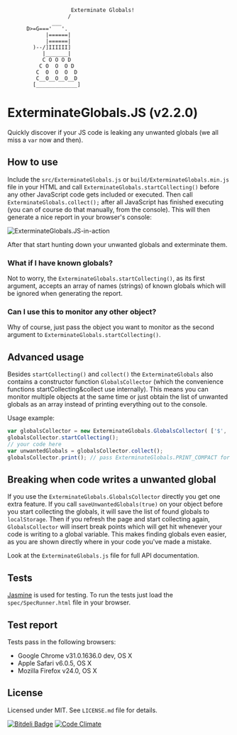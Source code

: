                         Exterminate Globals!
                       /
                  ___
          D>=G==='   '.
                |======|
                |======|
            )--/]IIIIII]
               |_______|
               C O O O D
              C O  O  O D
             C  O  O  O  D
             C__O__O__O__D
            [_____________]

# ExterminateGlobals.JS (v2.2.0)
Quickly discover if your JS code is leaking any unwanted globals (we all miss a `var` now and then).

## How to use
Include the `src/ExterminateGlobals.js` or `build/ExterminateGlobals.min.js` file in your HTML and call `ExterminateGlobals.startCollecting()` before any other JavaScript code gets included or executed. Then call `ExterminateGlobals.collect();` after all JavaScript has finished executing (you can of course do that manually, from the console). This will then generate a nice report in your browser's console:

![ExterminateGlobals.JS-in-action](https://raw.github.com/janhancic/ExterminateGlobals.JS/master/misc/readme_screenshot.png "ExterminateGlobals.JS in action")

After that start hunting down your unwanted globals and exterminate them.

### What if I have known globals?
Not to worry, the `ExterminateGlobals.startCollecting()`, as its first argument, accepts an array of names (strings) of known globals which will be ignored when generating the report.

### Can I use this to monitor any other object?
Why of course, just pass the object you want to monitor as the second argument to `ExterminateGlobals.startCollecting()`.

## Advanced usage
Besides `startCollecting()` and `collect()` the `ExterminateGlobals` also contains a constructor function `GlobalsCollector` (which the convenience functions startCollecting&collect use internally). This means you can monitor multiple objects at the same time or just obtain the list of unwanted globals as an array instead of printing everything out to the console.

Usage example:

```javascript
var globalsCollector = new ExterminateGlobals.GlobalsCollector( ['$', 'jQuery'], myObject);
globalsCollector.startCollecting();
// your code here
var unwantedGlobals = globalsCollector.collect();
globalsCollector.print(); // pass ExterminateGlobals.PRINT_COMPACT for more compact report
```
## Breaking when code writes a unwanted global
If you use the `ExterminateGlobals.GlobalsCollector` directly you get one extra feature. If you call `saveUnwantedGlobals(true)` on your object before you start collecting the globals, it will save the list of found globals to `localStorage`. Then if you refresh the page and start collecting again, `GlobalsCollector` will insert break points which will get hit whenever your code is writing to a global variable. This makes finding globals even easier, as you are shown directly where in your code you've made a mistake.

Look at the `ExterminateGlobals.js` file for full API documentation.

## Tests
[Jasmine](http://pivotal.github.io/jasmine/) is used for testing. To run the tests just load the `spec/SpecRunner.html` file in your browser.

## Test report
Tests pass in the following browsers:
- Google Chrome v31.0.1636.0 dev, OS X
- Apple Safari v6.0.5, OS X
- Mozilla Firefox v24.0, OS X

## License
Licensed under MIT. See `LICENSE.md` file for details.

[![Bitdeli Badge](https://d2weczhvl823v0.cloudfront.net/janhancic/exterminateglobals.js/trend.png)](https://bitdeli.com/free "Bitdeli Badge")
[![Code Climate](https://codeclimate.com/github/janhancic/ExterminateGlobals.JS.png)](https://codeclimate.com/github/janhancic/ExterminateGlobals.JS)
